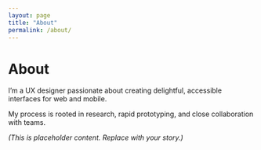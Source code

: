 ```yaml
---
layout: page
title: "About"
permalink: /about/
---
```


# About

I’m a UX designer passionate about creating delightful, accessible interfaces for web and mobile.

My process is rooted in research, rapid prototyping, and close collaboration with teams.

*(This is placeholder content. Replace with your story.)*

